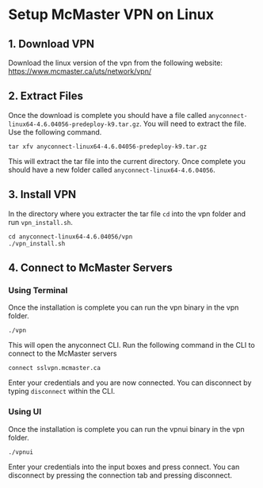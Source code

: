 # Setup McMaster VPN on Linux

## 1. Download VPN

Download the linux version of the vpn from the following website:
https://www.mcmaster.ca/uts/network/vpn/

## 2. Extract Files

Once the download is complete you should have a file called `anyconnect-linux64-4.6.04056-predeploy-k9.tar.gz`. You will need
to extract the file. Use the following command.

`tar xfv anyconnect-linux64-4.6.04056-predeploy-k9.tar.gz`

This will extract the tar file into the current directory. Once complete you should have a new folder called `anyconnect-linux64-4.6.04056`.

## 3. Install VPN

In the directory where you extracter the tar file `cd` into the vpn folder and run `vpn_install.sh`.

```
cd anyconnect-linux64-4.6.04056/vpn
./vpn_install.sh
```

## 4. Connect to McMaster Servers

### Using Terminal

Once the installation is complete you can run the vpn binary in the vpn folder.

```
./vpn
```

This will open the anyconnect CLI. Run the following command in the CLI to connect to the McMaster servers 

```
connect sslvpn.mcmaster.ca
```

Enter your credentials and you are now connected. You can disconnect by typing `disconnect` within the CLI.


### Using UI

Once the installation is complete you can run the vpnui binary in the vpn folder. 

```
./vpnui
```

Enter your credentials into the input boxes and press connect. You can disconnect by pressing the connection tab and pressing disconnect.
